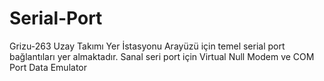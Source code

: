 # Serial-Port
Grizu-263 Uzay Takımı Yer İstasyonu Arayüzü için temel serial port bağlantıları yer almaktadır.
Sanal seri port için Virtual Null Modem ve COM Port Data Emulator
